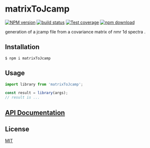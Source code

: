 # matrixToJcamp

[![NPM version][npm-image]][npm-url]
[![build status][ci-image]][ci-url]
[![Test coverage][codecov-image]][codecov-url]
[![npm download][download-image]][download-url]

generation of a jcamp file from a covariance matrix of nmr 1d spectra .

## Installation

`$ npm i matrixToJcamp`

## Usage

```js
import library from 'matrixToJcamp';

const result = library(args);
// result is ...
```

## [API Documentation](https://jobo322.github.io/matrixToJcamp/)

## License

[MIT](./LICENSE)

[npm-image]: https://img.shields.io/npm/v/matrixToJcamp.svg
[npm-url]: https://www.npmjs.com/package/matrixToJcamp
[ci-image]: https://github.com/jobo322/matrixToJcamp/workflows/Node.js%20CI/badge.svg?branch=master
[ci-url]: https://github.com/jobo322/matrixToJcamp/actions?query=workflow%3A%22Node.js+CI%22
[codecov-image]: https://img.shields.io/codecov/c/github/jobo322/matrixToJcamp.svg
[codecov-url]: https://codecov.io/gh/jobo322/matrixToJcamp
[download-image]: https://img.shields.io/npm/dm/matrixToJcamp.svg
[download-url]: https://www.npmjs.com/package/matrixToJcamp
